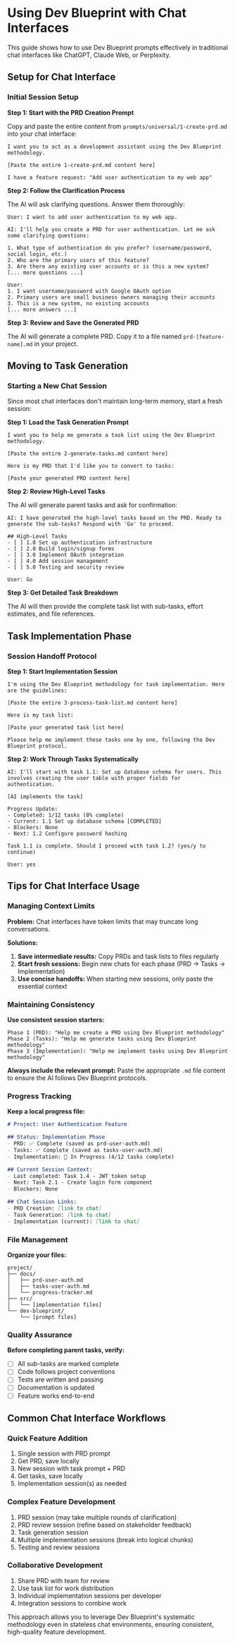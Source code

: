 # Using Dev Blueprint with Chat Interfaces

This guide shows how to use Dev Blueprint prompts effectively in traditional chat interfaces like ChatGPT, Claude Web, or Perplexity.

## Setup for Chat Interface

### Initial Session Setup

**Step 1: Start with the PRD Creation Prompt**

Copy and paste the entire content from `prompts/universal/1-create-prd.md` into your chat interface:

```
I want you to act as a development assistant using the Dev Blueprint methodology. 

[Paste the entire 1-create-prd.md content here]

I have a feature request: "Add user authentication to my web app"
```

**Step 2: Follow the Clarification Process**

The AI will ask clarifying questions. Answer them thoroughly:

```
User: I want to add user authentication to my web app.

AI: I'll help you create a PRD for user authentication. Let me ask some clarifying questions:

1. What type of authentication do you prefer? (username/password, social login, etc.)
2. Who are the primary users of this feature?
3. Are there any existing user accounts or is this a new system?
[... more questions ...]

User: 
1. I want username/password with Google OAuth option
2. Primary users are small business owners managing their accounts
3. This is a new system, no existing accounts
[... more answers ...]
```

**Step 3: Review and Save the Generated PRD**

The AI will generate a complete PRD. Copy it to a file named `prd-[feature-name].md` in your project.

## Moving to Task Generation

### Starting a New Chat Session

Since most chat interfaces don't maintain long-term memory, start a fresh session:

**Step 1: Load the Task Generation Prompt**

```
I want you to help me generate a task list using the Dev Blueprint methodology.

[Paste the entire 2-generate-tasks.md content here]

Here is my PRD that I'd like you to convert to tasks:

[Paste your generated PRD content here]
```

**Step 2: Review High-Level Tasks**

The AI will generate parent tasks and ask for confirmation:

```
AI: I have generated the high-level tasks based on the PRD. Ready to generate the sub-tasks? Respond with 'Go' to proceed.

## High-Level Tasks
- [ ] 1.0 Set up authentication infrastructure
- [ ] 2.0 Build login/signup forms
- [ ] 3.0 Implement OAuth integration
- [ ] 4.0 Add session management
- [ ] 5.0 Testing and security review

User: Go
```

**Step 3: Get Detailed Task Breakdown**

The AI will then provide the complete task list with sub-tasks, effort estimates, and file references.

## Task Implementation Phase

### Session Handoff Protocol

**Step 1: Start Implementation Session**

```
I'm using the Dev Blueprint methodology for task implementation. Here are the guidelines:

[Paste the entire 3-process-task-list.md content here]

Here is my task list:

[Paste your generated task list here]

Please help me implement these tasks one by one, following the Dev Blueprint protocol.
```

**Step 2: Work Through Tasks Systematically**

```
AI: I'll start with task 1.1: Set up database schema for users. This involves creating the user table with proper fields for authentication.

[AI implements the task]

Progress Update:
- Completed: 1/12 tasks (8% complete)  
- Current: 1.1 Set up database schema [COMPLETED]
- Blockers: None
- Next: 1.2 Configure password hashing

Task 1.1 is complete. Should I proceed with task 1.2? (yes/y to continue)

User: yes
```

## Tips for Chat Interface Usage

### Managing Context Limits

**Problem:** Chat interfaces have token limits that may truncate long conversations.

**Solutions:**
1. **Save intermediate results:** Copy PRDs and task lists to files regularly
2. **Start fresh sessions:** Begin new chats for each phase (PRD → Tasks → Implementation)
3. **Use concise handoffs:** When starting new sessions, only paste the essential context

### Maintaining Consistency

**Use consistent session starters:**
```
Phase 1 (PRD): "Help me create a PRD using Dev Blueprint methodology"
Phase 2 (Tasks): "Help me generate tasks using Dev Blueprint methodology"  
Phase 3 (Implementation): "Help me implement tasks using Dev Blueprint methodology"
```

**Always include the relevant prompt:** Paste the appropriate `.md` file content to ensure the AI follows Dev Blueprint protocols.

### Progress Tracking

**Keep a local progress file:**
```markdown
# Project: User Authentication Feature

## Status: Implementation Phase
- PRD: ✅ Complete (saved as prd-user-auth.md)
- Tasks: ✅ Complete (saved as tasks-user-auth.md)  
- Implementation: 🔄 In Progress (4/12 tasks complete)

## Current Session Context:
- Last completed: Task 1.4 - JWT token setup
- Next: Task 2.1 - Create login form component
- Blockers: None

## Chat Session Links:
- PRD Creation: [link to chat]
- Task Generation: [link to chat]  
- Implementation (current): [link to chat]
```

### File Management

**Organize your files:**
```
project/
├── docs/
│   ├── prd-user-auth.md
│   ├── tasks-user-auth.md
│   └── progress-tracker.md
├── src/
│   └── [implementation files]
└── dev-blueprint/
    └── [prompt files]
```

### Quality Assurance

**Before completing parent tasks, verify:**
- [ ] All sub-tasks are marked complete
- [ ] Code follows project conventions  
- [ ] Tests are written and passing
- [ ] Documentation is updated
- [ ] Feature works end-to-end

## Common Chat Interface Workflows

### Quick Feature Addition
1. Single session with PRD prompt
2. Get PRD, save locally
3. New session with task prompt + PRD
4. Get tasks, save locally
5. Implementation session(s) as needed

### Complex Feature Development
1. PRD session (may take multiple rounds of clarification)
2. PRD review session (refine based on stakeholder feedback)
3. Task generation session
4. Multiple implementation sessions (break into logical chunks)
5. Testing and review sessions

### Collaborative Development
1. Share PRD with team for review
2. Use task list for work distribution
3. Individual implementation sessions per developer
4. Integration sessions to combine work

This approach allows you to leverage Dev Blueprint's systematic methodology even in stateless chat environments, ensuring consistent, high-quality feature development.
